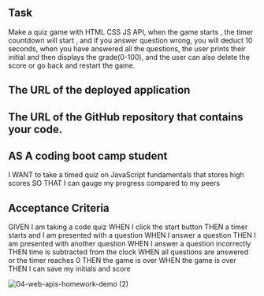 ## Task
Make a quiz game with HTML CSS JS API, when the game starts , the timer countdown will start
, and if you answer question wrong, you will deduct 10 seconds, when you have answered all the
questions, the user prints their initial and then displays the grade(0-100), and the user can
also delete the score or go back and restart the game.

## The URL of the deployed application
## The URL of the GitHub repository that contains your code.


## AS A coding boot camp student
I WANT to take a timed quiz on JavaScript fundamentals that stores high scores SO THAT I can gauge my progress compared to my peers

## Acceptance Criteria
GIVEN I am taking a code quiz WHEN I click the start button THEN a timer starts and I am presented with a question WHEN I answer a question THEN I am presented with another question WHEN I answer a question incorrectly THEN time is subtracted from the clock WHEN all questions are answered or the timer reaches 0 THEN the game is over WHEN the game is over THEN I can save my initials and score

![04-web-apis-homework-demo (2)](https://github.com/pzhong1/challenge04/assets/123424361/32fbd34a-097d-40e8-8852-298eb5d1b1e0)

